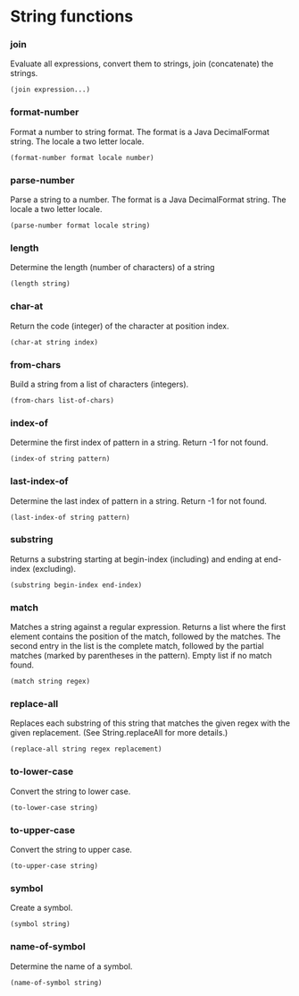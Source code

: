 # String functions

### join
Evaluate all expressions, convert them to strings, join (concatenate) the strings.
```
(join expression...)
```

### format-number
Format a number to string format. The format is a Java DecimalFormat string. The locale a two letter locale.
```
(format-number format locale number)
```

### parse-number
Parse a string to a number. The format is a Java DecimalFormat string. The locale a two letter locale.
```
(parse-number format locale string)
```

### length
Determine the length (number of characters) of a string
```
(length string)
```

### char-at
Return the code (integer) of the character at position index.
```
(char-at string index)
```

### from-chars
Build a string from a list of characters (integers).
```
(from-chars list-of-chars)
```

### index-of
Determine the first index of pattern in a string. Return -1 for not found.
```
(index-of string pattern)
```

### last-index-of
Determine the last index of pattern in a string. Return -1 for not found.
```
(last-index-of string pattern)
```

### substring
Returns a substring starting at begin-index (including) and ending at end-index (excluding).
```
(substring begin-index end-index)
```

### match
Matches a string against a regular expression. Returns a list where the first element contains the position of the match, 
followed by the matches. The second entry in the list
is the complete match, followed by the partial matches (marked by parentheses in the pattern). Empty list
if no match found.
```
(match string regex)
```

### replace-all
Replaces each substring of this string that matches the given regex with the given replacement.
(See String.replaceAll for more details.)
```
(replace-all string regex replacement)
```

### to-lower-case
Convert the string to lower case.
```
(to-lower-case string)
```

### to-upper-case
Convert the string to upper case.
```
(to-upper-case string)
```

### symbol
Create a symbol.
```
(symbol string)
```

### name-of-symbol
Determine the name of a symbol.
```
(name-of-symbol string)
```
